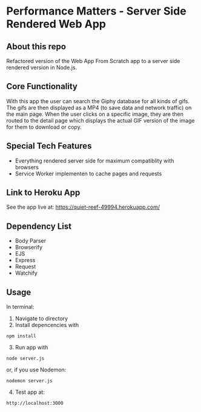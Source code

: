 # Performance Matters - Server Side Rendered Web App

## About this repo
Refactored version of the Web App From Scratch app to a server side rendered version in Node.js.

## Core Functionality
With this app the user can search the Giphy database for all kinds of gifs. The gifs are then displayed as a MP4 (to save data and network traffic) on the main page. When the user clicks on a specific image, they are then routed to the detail page which displays the actual GIF version of the image for them to download or copy.

## Special Tech Features
* Everything rendered server side for maximum compatiblity with browsers
* Service Worker implementen to cache pages and requests

## Link to Heroku App
See the app live at: https://quiet-reef-49994.herokuapp.com/

## Dependency List
* Body Parser
* Browserify
* EJS
* Express
* Request
* Watchify

## Usage

In terminal:

1.  Navigate to directory
2.  Install depencencies with

```
npm install
```
3. Run app with
```
node server.js
```
or, if you use Nodemon:
```
nodemon server.js
```

4. Test app at:
```
http://localhost:3000
```
